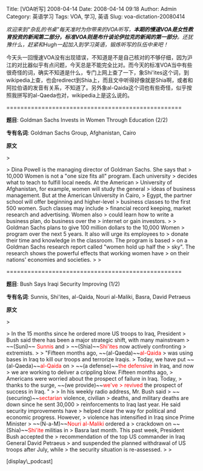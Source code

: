 Title: [VOA听写] 2008-04-14
Date: 2008-04-14 09:18
Author: Admin
Category: 英语学习
Tags: VOA, 学习, 英语
Slug: voa-dictation-20080414

*欢迎来到“杂乱的书桌”每天准时为你带来的VOA听写，**本期的慢速VOA是女性教育投资的新闻第二部分，标准VOA则是布什谈论伊拉克的新闻的第一部分**。还犹豫什么，赶紧和Hugh一起加入到学习英语，锻炼听写的队伍中来吧！*

</p>

今天头一回慢速VOA没有出现错误，不知道是不是自己核对的不够仔细，因为沪江的对比器似乎有点问题，今天总是不能完全比对。而今天的标准VOA当中有些很奇怪的词，确实不知道是什么，专门上网上查了一下，象Shi'ites这个词，到wikipedia上查，也会redirect到Shia上，而且文中听得好像就是Shia啊，或者和阿拉伯语的发音有关系，不知道了。另外象al-Qaida这个词也有些奇怪，似乎按照我拼写的al-Qaeda也对，wikipedia上是这么说的。

</p>
==================================================

**题目**: Goldman Sachs Invests in Women Through Education (2/2)

</p>

**专有名词**: Goldman Sachs Group, Afghanistan, Cairo

</p>

**原文**

<p>
> </p>
> Dina Powell is the managing director of Goldman Sachs. She says that
> 10,000 Women is not a "one size fits all" program. Each university
> decides what to teach to fulfill local needs. At the American
> University of Afghanistan, for example, women will study the general
> ideas of business management. But at the American University in Cairo,
> Egypt, the partner school will offer beginning and higher-level
> business classes to the first 500 women. Such classes may include
> financial record keeping, market research and advertising. Women also
> could learn how to write a business plan, do business over the
> internet or gain investors.
>
> Goldman Sachs plans to give 100 million dollars to the 10,000 Women
> program over the next 5 years. It also will urge its employees to
> donate their time and knowledge in the classroom. The program is based
> on a Goldman Sachs research report called "women hold up half the
> sky". The research shows the powerful effects that working women have
> on their nations' economies and societies.
>
> <p>

</p>
==================================================

**题目**: Bush Says Iraqi Security Improving (1/2)

</p>

**专有名词**: Sunnis, Shi'ites, al-Qaida, Nouri al-Maliki, Basra, David
Petraeus

</p>

**原文**

<p>
> </p>
> In the 15 months since he ordered more US troops to Iraq, President
> Bush said there has been a major strategic shift, with many mainstream
> ~~(Suni)~~<font color="red"> Sunnis</font> and
> ~~(Shia)~~<font color="red">Shi'ites</font> now actively confronting
> extremists.
>
> "Fifteen months ago, ~~(al-Qaeda)~~<font color="red">al-Qaida</font>
> was using bases in Iraq to kill our troops and terrorize Iraqis.
> Today, we have put ~~(al-Qaeda)~~<font color="red">al-Qaida</font> on
> ~~(a defense)~~<font color="red">the defensive</font> in Iraq, and now
> we are working to deliver a crippling blow. Fifteen months ago,
> Americans were worried about the prospect of failure in Iraq. Today,
> thanks to the surge, ~~(we provide)~~<font color="red">we've
> revived</font> the prospect of success in Iraq. "
>
> In his weekly radio address, Mr. Bush said
> ~~(securing)~~<font color="red">sectarian</font> violence, civilian
> deaths, and military deaths are down since he sent 30,000
> reinforcements to Iraq last year. He said security improvements have
> helped clear the way for political and economic progress. However,
> violence has intensified in Iraq since Prime Minister
> ~~(N-a-M)~~<font color="red">Nouri al-Maliki</font> ordered a
> crackdown on ~~(Shia)~~<font color="red">Shi'ite</font> militias in
> Basra last month. This past week, President Bush accepted the
> recommendation of the top US commander in Iraq General David Petraeus
> and suspended the planned withdrawal of US troops after July, while
> the security situation is re-assessed.
>
> <p>

</p>
[display\_podcast]
